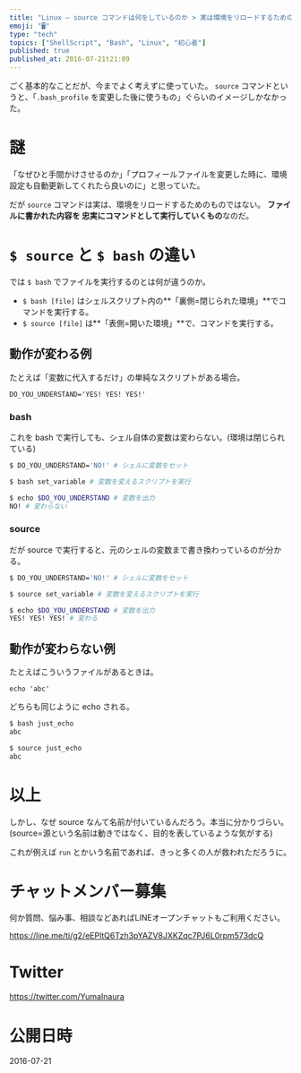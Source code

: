 ```yaml
---
title: "Linux — source コマンドは何をしているのか > 実は環境をリロードするためのものではない"
emoji: "🖥"
type: "tech"
topics: ["ShellScript", "Bash", "Linux", "初心者"]
published: true
published_at: 2016-07-21t21:09
---
```


ごく基本的なことだが、今までよく考えずに使っていた。
`source` コマンドというと、「`.bash_profile` を変更した後に使うもの」ぐらいのイメージしかなかった。

# 謎

「なぜひと手間かけさせるのか」「プロフィールファイルを変更した時に、環境設定も自動更新してくれたら良いのに」と思っていた。

だが `source` コマンドは実は、環境をリロードするためのものではない。
**ファイルに書かれた内容を 忠実にコマンドとして実行していくもの**なのだ。

# `$ source` と `$ bash` の違い

では `$ bash` でファイルを実行するのとは何が違うのか。

- `$ bash [file]` はシェルスクリプト内の**「裏側=閉じられた環境」**でコマンドを実行する。
- `$ source [file]` は**「表側=開いた環境」**で、コマンドを実行する。


## 動作が変わる例

たとえば「変数に代入するだけ」の単純なスクリプトがある場合。

```bash:set_variable
DO_YOU_UNDERSTAND='YES! YES! YES!'
```

### bash

これを bash で実行しても、シェル自体の変数は変わらない。(環境は閉じられている)

```bash
$ DO_YOU_UNDERSTAND='NO!' # シェルに変数をセット
```

```bash
$ bash set_variable # 変数を変えるスクリプトを実行
```

```bash
$ echo $DO_YOU_UNDERSTAND # 変数を出力
NO! # 変わらない
```

### source

だが source で実行すると、元のシェルの変数まで書き換わっているのが分かる。

```bash
$ DO_YOU_UNDERSTAND='NO!' # シェルに変数をセット
```

```bash
$ source set_variable # 変数を変えるスクリプトを実行
```

```bash
$ echo $DO_YOU_UNDERSTAND # 変数を出力
YES! YES! YES! # 変わる
```


## 動作が変わらない例

たとえばこういうファイルがあるときは。

```bash:just_echo
echo 'abc'
```

どちらも同じように echo される。

```bash
$ bash just_echo
abc

$ source just_echo
abc
```

# 以上

しかし、なぜ source なんて名前が付いているんだろう。本当に分かりづらい。
(source=源という名前は動きではなく、目的を表しているような気がする)

これが例えば `run` とかいう名前であれば、きっと多くの人が救われただろうに。








<!-- Update From Qiita API -->

# チャットメンバー募集


何か質問、悩み事、相談などあればLINEオープンチャットもご利用ください。

https://line.me/ti/g2/eEPltQ6Tzh3pYAZV8JXKZqc7PJ6L0rpm573dcQ





# Twitter


https://twitter.com/YumaInaura


<!-- Update From Qiita API -->



# 公開日時

2016-07-21
